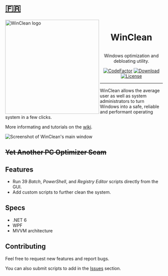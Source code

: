 # [🇫🇷](README.fr.md)

<img src="https://repository-images.githubusercontent.com/511304031/b457c648-65b6-438d-9375-094c647f2066" alt="WinClean logo" width="300" align="left"/>
<div id="user-content-toc" align="center">
  <ul>
    <summary><h1 style="display: inline-block;">WinClean</h1></summary>
  </ul>
</div>
<p align="center">Windows optimization and debloating utility.</p>
<p align="center">
  <a href="https://www.codefactor.io/repository/github/5cover/WinClean"><img src="https://www.codefactor.io/repository/github/5cover/winclean/badge" alt="CodeFactor" /></a>
  <a href="https://github.com/5cover/WinClean/releases/latest"><img alt="Download" src="https://img.shields.io/github/downloads/5cover/WinClean/total?color=00ac6d&label=T%C3%A9l%C3%A9charger&logo=windows&logoColor=00abef" /></a>
  <a href="https://github.com/5cover/WinClean/blob/master/LICENSE"><img alt="License" src="https://img.shields.io/github/license/5cover/winclean?label=License&color=00ac6d" /></a>
</p>

---

WinClean allows the average user as well as system administrators to turn Windows into a safe, reliable and performant operating system in a few clicks.

More informating and tutorials on the [wiki](https://github.com/5cover/WinClean/Wiki).

![Screenshot of WinClean's main window](https://raw.githubusercontent.com/wiki/5cover/WinClean/img/MainWindow.png)

## ~~Yet Another PC Optimizer Scam~~

## Features
- Run 39 *Batch*, *PowerShell*, and *Registry Editor* scripts directly from the GUI.
- Add custom scripts to further clean the system.

## Specs
- .NET 6
- WPF
- MVVM architecture

## Contributing
Feel free to request new features and report bugs.

You can also submit scripts to add in the [Issues](https://github.com/5cover/WinClean/issues) section.

